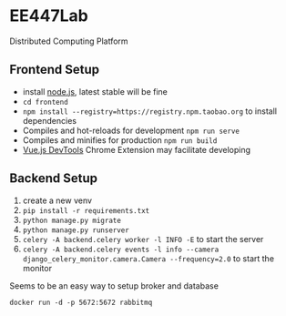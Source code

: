 # EE447Lab
Distributed Computing Platform


## Frontend Setup

- install [node.js](https://nodejs.org/en/), latest stable will be fine
- `cd frontend`
- `npm install --registry=https://registry.npm.taobao.org` to install dependencies
- Compiles and hot-reloads for development `npm run serve`
- Compiles and minifies for production `npm run build`
- [Vue.js DevTools](https://chrome.google.com/webstore/detail/nhdogjmejiglipccpnnnanhbledajbpd) Chrome Extension may facilitate developing


## Backend Setup

1. create a new venv
2. `pip install -r requirements.txt`
3. `python manage.py migrate`
4. `python manage.py runserver`
5. `celery -A backend.celery worker -l INFO -E` to start the server
6. `celery -A backend.celery events -l info --camera django_celery_monitor.camera.Camera --frequency=2.0` to start the monitor


Seems to be an easy way to setup broker and database

```
docker run -d -p 5672:5672 rabbitmq
```

